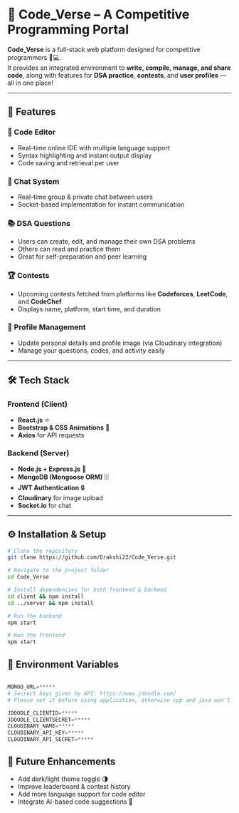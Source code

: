 # 🚀 Code_Verse – A Competitive Programming Portal  

**Code_Verse** is a full-stack web platform designed for competitive programmers 🧠💻.  
It provides an integrated environment to **write, compile, manage, and share code**, along with features for **DSA practice**, **contests**, and **user profiles** — all in one place!

---

## 🌟 Features

### 🧩 Code Editor  
- Real-time online IDE with multiple language support  
- Syntax highlighting and instant output display  
- Code saving and retrieval per user  

### 💬 Chat System  
- Real-time group & private chat between users  
- Socket-based implementation for instant communication  

### 📚 DSA Questions  
- Users can create, edit, and manage their own DSA problems  
- Others can read and practice them  
- Great for self-preparation and peer learning  

### 🏆 Contests  
- Upcoming contests fetched from platforms like **Codeforces**, **LeetCode**, and **CodeChef**  
- Displays name, platform, start time, and duration  

### 👤 Profile Management  
- Update personal details and profile image (via Cloudinary integration)  
- Manage your questions, codes, and activity easily  

---

## 🛠️ Tech Stack

### Frontend (Client)
- **React.js** ⚛️  
- **Bootstrap & CSS Animations** 🎨  
- **Axios** for API requests  

### Backend (Server)
- **Node.js + Express.js** 🚀  
- **MongoDB (Mongoose ORM)** 🗄️  
- **JWT Authentication** 🔒  
- **Cloudinary** for image upload  
- **Socket.io** for chat  

---

## ⚙️ Installation & Setup

```bash
# Clone the repository  
git clone https://github.com/Drakshi22/Code_Verse.git  

# Navigate to the project folder  
cd Code_Verse  

# Install dependencies for both frontend & backend  
cd client && npm install  
cd ../server && npm install  

# Run the backend  
npm start  

# Run the frontend  
npm start
```
## 🔧 Environment Variables
```python

MONGO_URL=*****
# Secrect keys given by API: https://www.jdoodle.com/
# Please set it before using application, otherwise cpp and java won't work

JDOODLE_CLIENTID=*****
JDOODLE_CLIENTSECRET=*****
CLOUDINARY_NAME=*****
CLOUDINARY_API_KEY=*****
CLOUDINARY_API_SECRET=*****

```
## 🚀 Future Enhancements
- Add dark/light theme toggle 🌗  
- Improve leaderboard & contest history  
- Add more language support for code editor  
- Integrate AI-based code suggestions 🤖

